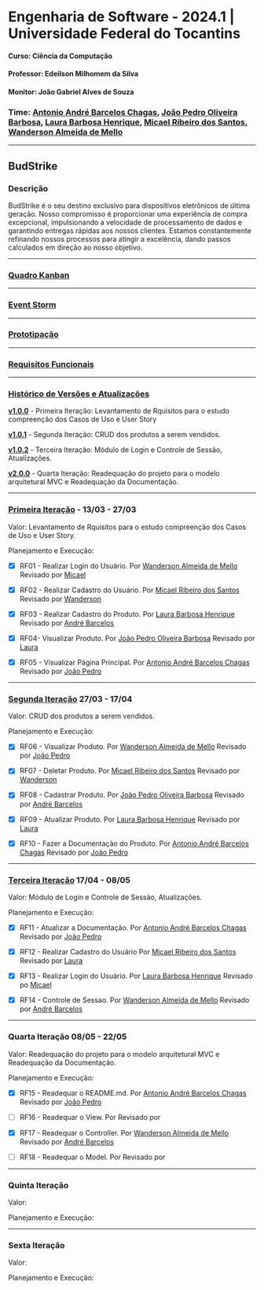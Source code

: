# Engenharia de Software - 2024.1 | Universidade Federal do Tocantins

#### Curso: Ciência da Computação

#### Professor: Edeilson Milhomem da Silva

#### Monitor: João Gabriel Alves de Souza

### Time: [Antonio André Barcelos Chagas](https://github.com/andrebarceloschagas), [João Pedro Oliveira Barbosa](https://github.com/Iohanan-Cephas), [Laura Barbosa Henrique](https://github.com/tinywin), [Micael Ribeiro dos Santos](https://github.com/messiribeiro), [Wanderson Almeida de Mello](https://github.com/sadMello)

---

## **BudStrike**

### Descrição

BudStrike é o seu destino exclusivo para dispositivos eletrônicos de última geração. Nosso compromisso é proporcionar uma experiência de compra excepcional, impulsionando a velocidade de processamento de dados e garantindo entregas rápidas aos nossos clientes. Estamos constantemente refinando nossos processos para atingir a excelência, dando passos calculados em direção ao nosso objetivo.

---
### [**Quadro Kanban**](https://trello.com/invite/b/tPgaPmj9/ATTI9322d3ccbbdcf979852e4b31748fad8846F0ABED/budstrike)

---

### [**Event Storm**](https://drive.google.com/file/d/1v-ndP5GvuhIqXTeI1m_8dL8Ox9ylKL4t/view)

---

### [**Prototipação**](https://www.figma.com/design/LhzyN0WpcDhjSS0pwQD3PM/Untitled?node-id=0-1&t=qVwaQpORi8sfLeux-0)

---

### [**Requisitos Funcionais**](/requisitos.md)

---

### [**Histórico de Versões e Atualizações**](https://github.com/Iohanan-Cephas/bud-strike-eng-soft-2024-1/tags)

[**v1.0.0**](https://github.com/Iohanan-Cephas/bud-strike-eng-soft-2024-1/releases/tag/v1.0.0) - Primeira Iteração: Levantamento de Rquisitos para o estudo compreenção dos Casos de Uso e User Story

[**v1.0.1**](https://github.com/Iohanan-Cephas/bud-strike-eng-soft-2024-1/releases/tag/v1.0.1) - Segunda Iteração: CRUD dos produtos a serem vendidos.

[**v1.0.2**](https://github.com/Iohanan-Cephas/bud-strike-eng-soft-2024-1/releases/tag/v1.0.2) - Terceira Iteração: Módulo de Login e Controle de Sessão, Atualizações.

[**v2.0.0**](https://github.com/Iohanan-Cephas/bud-strike-eng-soft-2024-1/releases/tag/v2.0.0) - Quarta Iteração: Readequação do projeto para o modelo arquitetural MVC e Readequação da Documentação.

---

### [**Primeira Iteração**](/requisitos.md) - 13/03 - 27/03

Valor: Levantamento de Rquisitos para o estudo compreenção dos Casos de Uso e User Story.

Planejamento e Execução:

- [X] RF01 - Realizar Login do Usuário. Por [Wanderson Almeida de Mello](https://github.com/sadMello) Revisado por [Micael](https://github.com/messiribeiro)

- [X] RF02 - Realizar Cadastro do Usuário. Por [Micael Ribeiro dos Santos](https://github.com/messiribeiro) Revisado por [Wanderson](https://github.com/sadMello)

- [X] RF03 - Realizar Cadastro do Produto. Por [Laura Barbosa Henrique](https://github.com/tinywin) Revisado por [André Barcelos](https://github.com/andrebarceloschagas)

- [X] RF04- Visualizar Produto. Por [João Pedro Oliveira Barbosa](https://github.com/Iohanan-Cephas) Revisado por [Laura](https://github.com/tinywin)

- [X] RF05 - Visualizar Página Principal. Por [Antonio André Barcelos Chagas](https://github.com/andrebarceloschagas) Revisado por [João Pedro](https://github.com/Iohanan-Cephas)

---

### [**Segunda Iteração**](/requisitos.md) 27/03 - 17/04

Valor: CRUD dos produtos a serem vendidos.

Planejamento e Execução:

- [X] RF06 - Visualizar Produto. Por [Wanderson Almeida de Mello](https://github.com/sadMello) Revisado por [João Pedro](https://github.com/Iohanan-Cephas)

- [X] RF07 - Deletar Produto. Por [Micael Ribeiro dos Santos](https://github.com/messiribeiro) Revisado por [Wanderson](https://github.com/sadMello)

- [X] RF08 - Cadastrar Produto. Por [João Pedro Oliveira Barbosa](https://github.com/Iohanan-Cephas) Revisado por [André Barcelos](https://github.com/andrebarceloschagas)

- [X] RF09 - Atualizar Produto. Por [Laura Barbosa Henrique](https://github.com/tinywin) Revisado por [Laura](https://github.com/tinywin)

- [X] RF10 - Fazer a Documentação do Produto. Por [Antonio André Barcelos Chagas](https://github.com/andrebarceloschagas) Revisado por [João Pedro](https://github.com/Iohanan-Cephas)

---

### [**Terceira Iteração**](/requisitos.md) 17/04 - 08/05

Valor: Módulo de Login e Controle de Sessão, Atualizações.

Planejamento e Execução:

- [X] RF11 - Atualizar a Documentação. Por [Antonio André Barcelos Chagas](https://github.com/andrebarceloschagas) Revisado por [João Pedro](https://github.com/Iohanan-Cephas)

- [X] RF12 - Realizar Cadastro do Usuário Por [Micael Ribeiro dos Santos](https://github.com/messiribeiro) Revisado por [Laura](https://github.com/tinywin)

- [X] RF13 - Realizar Login do Usuário. Por [Laura Barbosa Henrique](https://github.com/tinywin) Revisado po [Micael](https://github.com/messiribeiro)

- [X] RF14 - Controle de Sessao. Por [Wanderson Almeida de Mello](https://github.com/sadMello) Revisado por [André Barcelos](https://github.com/andrebarceloschagas)

---

### **Quarta Iteração**  08/05 - 22/05

Valor: Readequação do projeto para o modelo arquitetural MVC e Readequação da Documentação.

Planejamento e Execução:

- [X] RF15 - Readequar o README.md. Por [Antonio André Barcelos Chagas](https://github.com/andrebarceloschagas) Revisado por [João Pedro](https://github.com/Iohanan-Cephas)

- [ ] RF16 - Readequar o View. Por []() Revisado por []()

- [X] RF17 - Readequar o Controller. Por [Wanderson Almeida de Mello](https://github.com/sadMello) Revisado por [André Barcelos](https://github.com/andrebarceloschagas)

- [ ] RF18 - Readequar o Model. Por []() Revisado por []()

---

### **Quinta Iteração**

Valor: 

Planejamento e Execução:

---

### **Sexta Iteração**

Valor: 

Planejamento e Execução: